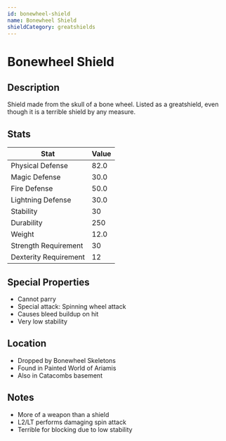 ```yaml
---
id: bonewheel-shield
name: Bonewheel Shield
shieldCategory: greatshields
---
```


# Bonewheel Shield

## Description
Shield made from the skull of a bone wheel. Listed as a greatshield, even though it is a terrible shield by any measure.

## Stats

| Stat | Value |
|------|-------|
| Physical Defense | 82.0 |
| Magic Defense | 30.0 |
| Fire Defense | 50.0 |
| Lightning Defense | 30.0 |
| Stability | 30 |
| Durability | 250 |
| Weight | 12.0 |
| Strength Requirement | 30 |
| Dexterity Requirement | 12 |

## Special Properties
- Cannot parry
- Special attack: Spinning wheel attack
- Causes bleed buildup on hit
- Very low stability

## Location
- Dropped by Bonewheel Skeletons
- Found in Painted World of Ariamis
- Also in Catacombs basement

## Notes
- More of a weapon than a shield
- L2/LT performs damaging spin attack
- Terrible for blocking due to low stability